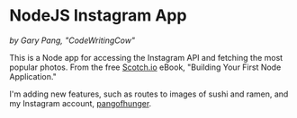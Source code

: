 # NodeJS Instagram App
_by Gary Pang, "CodeWritingCow"_

This is a Node app for accessing the Instagram API and fetching the most popular photos. From the free [Scotch.io](https://scotch.io) eBook, "Building Your First Node Application."

I'm adding new features, such as routes to images of sushi and ramen, and my Instagram account, [pangofhunger](https://www.instagram.com/pangofhunger/).